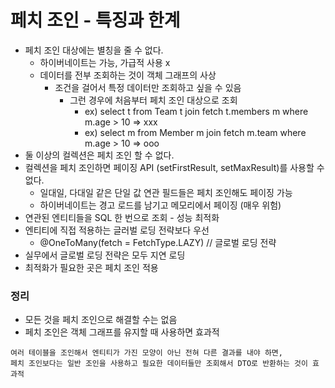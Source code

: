 # 페치 조인 - 특징과 한계

- 페치 조인 대상에는 별칭을 줄 수 없다.
    - 하이버네이트는 가능, 가급적 사용 x
    - 데이터를 전부 조회하는 것이 객체 그래프의 사상
        - 조건을 걸어서 특정 데이터만 조회하고 싶을 수 있음
            - 그런 경우에 처음부터 페치 조인 대상으로 조회
                - ex) select t from Team t join fetch t.members m where m.age > 10 => xxx
                - ex) select m from Member m join fetch m.team where m.age > 10 => ooo
- 둘 이상의 컬렉션은 페치 조인 할 수 없다.
- 컬렉션을 페치 조인하면 페이징  API (setFirstResult, setMaxResult)를 사용할 수 없다.
    - 일대일, 다대일 같은 단일 값 연관 필드들은 페치 조인해도 페이징 가능
    - 하이버네이트는 경고 로드를 남기고 메모리에서 페이징 (매우 위험)
- 연관된 엔티티들을 SQL 한 번으로 조회 - 성능 최적화
- 엔티티에 직접 적용하는 글러벌 로딩 전략보다 우선
    - @OneToMany(fetch = FetchType.LAZY) // 글로벌 로딩 전략
- 실무에서 글로벌 로딩 전략은 모두 지연 로딩
- 최적화가 필요한 곳은 페치 조인 적용

### 정리

- 모든 것을 페치 조인으로 해결할 수는 없음
- 페치 조인은 객체 그래프를 유지할 때 사용하면 효과적

```
여러 테이블을 조인해서 엔티티가 가진 모양이 아닌 전혀 다른 결과를 내야 하면,
페치 조인보다는 일반 조인을 사용하고 필요한 데이터들만 조회해서 DTO로 반환하는 것이 효과적
```
